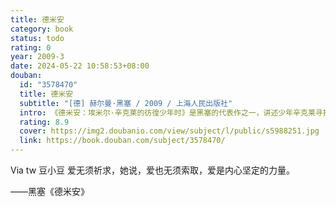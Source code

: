 ```yaml
---
title: 德米安
category: book
status: todo
rating: 0
year: 2009-3
date: 2024-05-22 10:58:53+08:00
douban:
  id: "3578470"
  title: 德米安
  subtitle: "[德] 赫尔曼·黑塞 / 2009 / 上海人民出版社"
  intro: 《德米安：埃米尔·辛克莱的彷徨少年时》是黑塞的代表作之一，讲述少年辛克莱寻找通向自身之路的艰辛历程。出生并成长于“光明世界”的辛克莱，偶然发现截然不同的“另一个世界”，那里的纷乱和黑暗，使他焦虑困惑，并陷入谎言带来的灾难之中。这时，一个名叫德米安的少年出现，将他带出沼泽地，从此他开始走向孤独寻找自我的前路。之后的若干年，“德米安”以不同的身份面目出现，在他每一次孤独寻找、艰难抉择的时候，成为他的引路人……
  rating: 8.9
  cover: https://img2.doubanio.com/view/subject/l/public/s5988251.jpg
  link: https://book.douban.com/subject/3578470/
---
```


Via tw 豆小豆 爱无须祈求，她说，爱也无须索取，爱是内心坚定的力量。

——黑塞《德米安》
